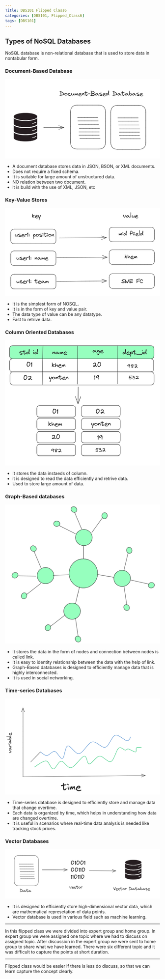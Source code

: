 ```yaml
---
Title: DBS101 Flipped Class6
categories: [DBS101, Flipped_Class6]
tags: [DBS101]
---
```


## Types of NoSQL Databases

NoSQL database  is non-relational database that is used to store data in nontabular form.


### Document-Based Database

![f1](../assets/img/documentbaseddb.png)

* A document database stores data in JSON, BSON, or XML documents.
* Does not require a fixed schema.
* It is suitable for large amount of unstructured data.
* NO relation between two document.
* it is build with the use of XML, JSON, etc

### Key-Value Stores

![f1](../assets/img/keyvalu.png)

* It is the simplest form of NOSQL.
* It is in the form of key and value pair.
* The data type of value can be any datatype.
* Fast to retrive data.

### Column Oriented Databases

![column](../assets/img/columnori.png)

* It stores the data instaeds of column.
* it is designed to read the data efficiently and retrive data.
* Used to store large amount of data.

### Graph-Based databases

![graph base](../assets/img/graphbasedb.png)

* It stores the data in the form of nodes and connection between nodes is called link.
* It is easy to identity relationship between the data with the help of link.
* Graph-Based databases is designed to efficiently manage data that is highly interconnected.
* It is used in social networking.

### Time-series Databases

![time series](../assets/img/timeseries.png)

* Time-series database is designed to efficiently store and manage data that change overtime.
* Each data is organized by time, which helps in understanding how data are changed overtime.
* It is useful in scenarios where real-time data analysis is needed like tracking stock prices.


### Vector Databases

![time series](../assets/img/vectordb.png)

* It is designed to efficiently store high-dimensional vector data, which are mathematical represetation of data points.
* Vector database is used in various field such as machine learning.

---

In this flipped class we were divided into expert group and home group. In expert group we were assigned one topic where we had to discuss on assigned topic. After discussion in the expert group we were sent to home group to share what we have learned. There were six different topic and it was difficult to capture the points at short duration.

---

Flipped class would be easier if there is less do discuss, so that we can learn capture the concept clearly.

